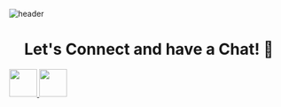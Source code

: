 
<!--
**varunsh23/varunsh23** is a ✨ _special_ ✨ repository because its `README.md` (this file) appears on your GitHub profile.

Here are some ideas to get you started:

- 🔭 I’m currently working on ...
- 🌱 I’m currently learning ...
- 👯 I’m looking to collaborate on ...
- 🤔 I’m looking for help with ...
- 💬 Ask me about ...
- 📫 How to reach me: ...
- 😄 Pronouns: ...
- ⚡ Fun fact: ...
-->
![header](https://capsule-render.vercel.app/api?type=waving&fontColor=FFFFFF&color=1099B2&height=120&section=header&text=Hello%20There!%20&fontSize=90)
<h1 style="text-align:center;">Let's Connect and have a Chat! 💬</h1>

<a href="https://www.linkedin.com/in/varun-sharma-463659190">
  <img height="50" src="https://www.vectorlogo.zone/logos/linkedin/linkedin-tile.svg"/>
</a>

  <img height="50" src="https://www.vectorlogo.zone/logos/gmail/gmail-tile.svg"/>

